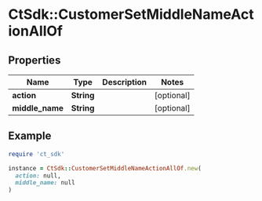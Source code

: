 # CtSdk::CustomerSetMiddleNameActionAllOf

## Properties

| Name | Type | Description | Notes |
| ---- | ---- | ----------- | ----- |
| **action** | **String** |  | [optional] |
| **middle_name** | **String** |  | [optional] |

## Example

```ruby
require 'ct_sdk'

instance = CtSdk::CustomerSetMiddleNameActionAllOf.new(
  action: null,
  middle_name: null
)
```

